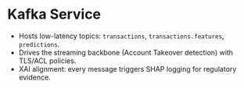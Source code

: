 # Kafka Service

- Hosts low-latency topics: `transactions`, `transactions.features`, `predictions`.
- Drives the streaming backbone (Account Takeover detection) with TLS/ACL policies.
- XAI alignment: every message triggers SHAP logging for regulatory evidence.

